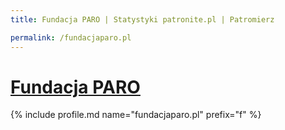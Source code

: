 ```yaml
---
title: Fundacja PARO | Statystyki patronite.pl | Patromierz

permalink: /fundacjaparo.pl
---
```


# [Fundacja PARO](https://patronite.pl/fundacjaparo.pl)

{% include profile.md name="fundacjaparo.pl" prefix="f" %}
